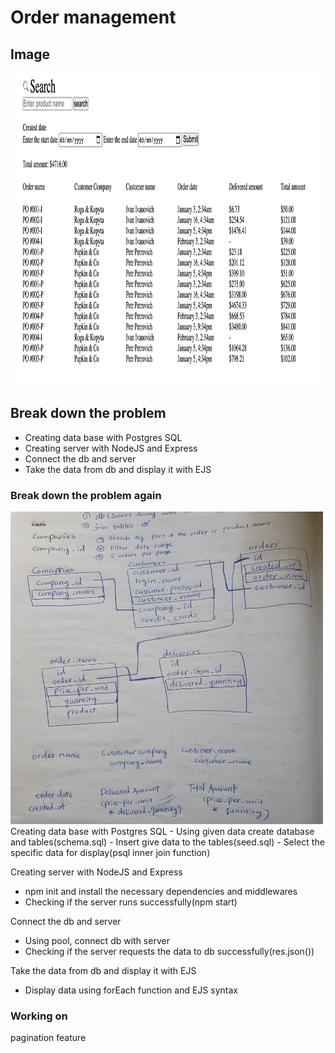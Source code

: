 # Order management

## Image
<img src="./public/app_image.png" width="700" height="500">

## Break down the problem
- Creating data base with Postgres SQL
- Creating server with NodeJS and Express
- Connect the db and server
- Take the data from db and display it with EJS

### Break down the problem again
<img src="./public/psql_tables.jpeg" width="500" height="500">
Creating data base with Postgres SQL
- Using given data create database and tables(schema.sql)
- Insert give data to the tables(seed.sql)
- Select the specific data for display(psql inner join function)

Creating server with NodeJS and Express
- npm init and install the necessary dependencies and middlewares
- Checking if the server runs successfully(npm start)

Connect the db and server
- Using pool, connect db with server
- Checking if the server requests the data to db successfully(res.json())

Take the data from db and display it with EJS
- Display data using forEach function and EJS syntax


### Working on
pagination feature

